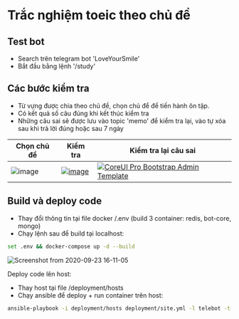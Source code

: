 # Trắc nghiệm toeic theo chủ đề
## Test bot
* Search trên telegram bot 'LoveYourSmile'
* Bắt đầu bằng lệnh '/study'
## Các bước kiểm tra
* Từ vựng được chia theo chủ đề, chọn chủ để để tiến hành ôn tập. 
* Có kết quả số câu đúng khi kết thúc kiểm tra
* Những câu sai sẽ được lưu vào topic 'memo' để kiểm tra lại, vào tự xóa sau khi trả lời đúng hoặc sau 7 ngày

| Chọn chủ đề | Kiểm tra | Kiểm tra lại câu sai |
| --- | --- | --- |
| ![image](https://user-images.githubusercontent.com/36092539/93729416-92afbb80-fbee-11ea-916d-2f81fe875069.png) | [![image](https://user-images.githubusercontent.com/36092539/93729279-fc7b9580-fbed-11ea-90af-ffe5349054c2.png)]()| [![CoreUI Pro Bootstrap Admin Template](https://user-images.githubusercontent.com/36092539/93729896-8cbada00-fbf0-11ea-8402-ca45994a3e75.png)]()

## Build và deploy code
* Thay đổi thông tin tại file docker /.env (build 3 container: redis, bot-core, mongo)
* Chạy lệnh sau để build tại localhost:
```bash
set .env && docker-compose up -d --build
```
![Screenshot from 2020-09-23 16-11-05](https://user-images.githubusercontent.com/36092539/93992271-8d519d00-fdb7-11ea-8e18-a51c0ee062c2.png)

Deploy code lên host:
* Thay host tại file /deployment/hosts
* Chạy ansible để deploy + run container trên host:
```bash
ansible-playbook -i deployment/hosts deployment/site.yml -l telebot -t telebot -u {username}
```